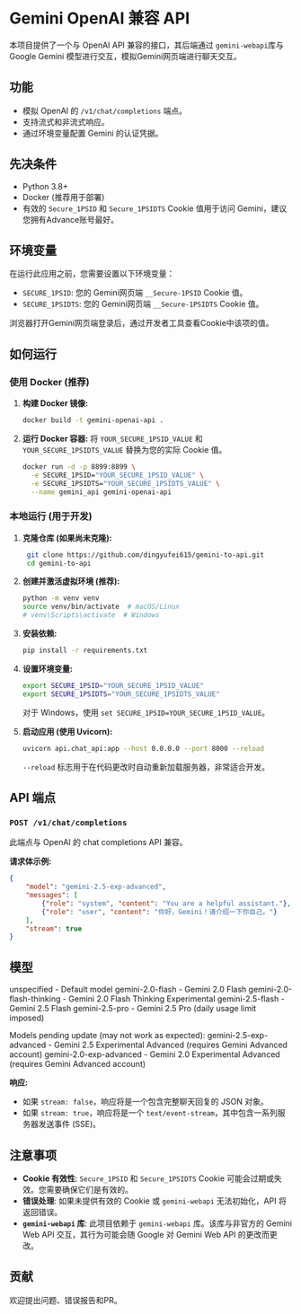 # Gemini OpenAI 兼容 API

本项目提供了一个与 OpenAI API 兼容的接口，其后端通过 `gemini-webapi`库与 Google Gemini 模型进行交互，模拟Gemini网页端进行聊天交互。

## 功能

-   模拟 OpenAI 的 `/v1/chat/completions` 端点。
-   支持流式和非流式响应。
-   通过环境变量配置 Gemini 的认证凭据。

## 先决条件

-   Python 3.8+
-   Docker (推荐用于部署)
-   有效的 `Secure_1PSID` 和 `Secure_1PSIDTS` Cookie 值用于访问 Gemini，建议您拥有Advance账号最好。

## 环境变量

在运行此应用之前，您需要设置以下环境变量：

-   `SECURE_1PSID`: 您的 Gemini网页端 `__Secure-1PSID` Cookie 值。
-   `SECURE_1PSIDTS`: 您的 Gemini网页端 `__Secure-1PSIDTS` Cookie 值。

浏览器打开Gemini网页端登录后，通过开发者工具查看Cookie中该项的值。

## 如何运行

### 使用 Docker (推荐)

1.  **构建 Docker 镜像:**
    ```bash
    docker build -t gemini-openai-api .
    ```

2.  **运行 Docker 容器:**
    将 `YOUR_SECURE_1PSID_VALUE` 和 `YOUR_SECURE_1PSIDTS_VALUE` 替换为您的实际 Cookie 值。
    ```bash
    docker run -d -p 8899:8899 \
      -e SECURE_1PSID="YOUR_SECURE_1PSID_VALUE" \
      -e SECURE_1PSIDTS="YOUR_SECURE_1PSIDTS_VALUE" \
      --name gemini_api gemini-openai-api
    ```

### 本地运行 (用于开发)

1.  **克隆仓库 (如果尚未克隆):**
    ```bash
     git clone https://github.com/dingyufei615/gemini-to-api.git
     cd gemini-to-api
    ```

2.  **创建并激活虚拟环境 (推荐):**
    ```bash
    python -m venv venv
    source venv/bin/activate  # macOS/Linux
    # venv\Scripts\activate  # Windows
    ```

3.  **安装依赖:**
    ```bash
    pip install -r requirements.txt
    ```

4.  **设置环境变量:**
    ```bash
    export SECURE_1PSID="YOUR_SECURE_1PSID_VALUE"
    export SECURE_1PSIDTS="YOUR_SECURE_1PSIDTS_VALUE"
    ```
    对于 Windows，使用 `set SECURE_1PSID=YOUR_SECURE_1PSID_VALUE`。

5.  **启动应用 (使用 Uvicorn):**
    ```bash
    uvicorn api.chat_api:app --host 0.0.0.0 --port 8000 --reload
    ```
    `--reload` 标志用于在代码更改时自动重新加载服务器，非常适合开发。

## API 端点

### `POST /v1/chat/completions`

此端点与 OpenAI 的 chat completions API 兼容。

**请求体示例:**

```json
{
    "model": "gemini-2.5-exp-advanced",
    "messages": [
        {"role": "system", "content": "You are a helpful assistant."},
        {"role": "user", "content": "你好，Gemini！请介绍一下你自己。"}
    ],
    "stream": true
}
```

## 模型
unspecified - Default model
gemini-2.0-flash - Gemini 2.0 Flash
gemini-2.0-flash-thinking - Gemini 2.0 Flash Thinking Experimental
gemini-2.5-flash - Gemini 2.5 Flash
gemini-2.5-pro - Gemini 2.5 Pro (daily usage limit imposed)

Models pending update (may not work as expected):
gemini-2.5-exp-advanced - Gemini 2.5 Experimental Advanced (requires Gemini Advanced account)
gemini-2.0-exp-advanced - Gemini 2.0 Experimental Advanced (requires Gemini Advanced account)

**响应:**

-   如果 `stream: false`，响应将是一个包含完整聊天回复的 JSON 对象。
-   如果 `stream: true`，响应将是一个 `text/event-stream`，其中包含一系列服务器发送事件 (SSE)。

## 注意事项

-   **Cookie 有效性**: `Secure_1PSID` 和 `Secure_1PSIDTS` Cookie 可能会过期或失效。您需要确保它们是有效的。
-   **错误处理**: 如果未提供有效的 Cookie 或 `gemini-webapi` 无法初始化，API 将返回错误。
-   **`gemini-webapi` 库**: 此项目依赖于 `gemini-webapi` 库。该库与非官方的 Gemini Web API 交互，其行为可能会随 Google 对 Gemini Web API 的更改而更改。

## 贡献

欢迎提出问题、错误报告和PR。
